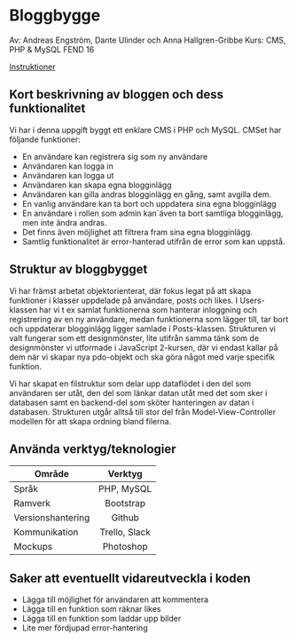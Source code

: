 
# Bloggbygge


Av: Andreas Engström, Dante Ulinder och Anna Hallgren-Gribbe
Kurs: CMS, PHP & MySQL 
FEND 16

[Instruktioner](https://github.com/FEND16/cms-php-mysql/blob/master/group_assignment_simple_cms.md)


## Kort beskrivning av bloggen och dess funktionalitet

Vi har i denna uppgift byggt ett enklare CMS i PHP och MySQL. CMSet har följande funktioner:

* En användare kan registrera sig som ny användare
* Användaren kan logga in
* Användaren kan logga ut
* Användaren kan skapa egna blogginlägg
* Användaren kan gilla andras blogginlägg en gång, samt avgilla dem.
* En vanlig användare kan ta bort och uppdatera sina egna blogginlägg
* En användare i rollen som admin kan´även ta bort samtliga blogginlägg, men inte ändra andras.
* Det finns även möjlighet att filtrera fram sina egna blogginlägg.
* Samtlig funktionalitet är error-hanterad utifrån de error som kan uppstå. 


## Struktur av bloggbygget

Vi har främst arbetat objektorienterat, där fokus legat på att skapa funktioner i klasser uppdelade på användare, posts och likes. I Users-klassen har vi t ex samlat funktionerna som hanterar inloggning och registrering av en ny användare, medan funktionerna som lägger till, tar bort och uppdaterar blogginlägg ligger samlade i Posts-klassen. Strukturen vi valt fungerar som ett designmönster, lite utifrån samma tänk som de designmönster vi utformade i JavaScript 2-kursen, där vi endast kallar på dem när vi skapar nya pdo-objekt och ska göra något med varje specifik funktion. 

Vi har skapat en filstruktur som delar upp dataflödet i den del som användaren ser utåt, den del som länkar datan utåt med det som sker i databasen samt en backend-del som sköter hanteringen av datan i databasen. Strukturen utgår alltså till stor del från Model-View-Controller modellen för att skapa ordning bland filerna.


## Använda verktyg/teknologier

| Område        	| Verktyg       |
| ---------------- 	|:-------------:|
| Språk         	| PHP, MySQL    | 
| Ramverk       	| Bootstrap     | 
| Versionshantering | Github        | 
| Kommunikation     | Trello, Slack | 
| Mockups		    | Photoshop     |  




## Saker att eventuellt vidareutveckla i koden

* Lägga till möjlighet för användaren att kommentera
* Lägga till en funktion som räknar likes
* Lägga till en funktion som laddar upp bilder
* Lite mer fördjupad error-hantering





